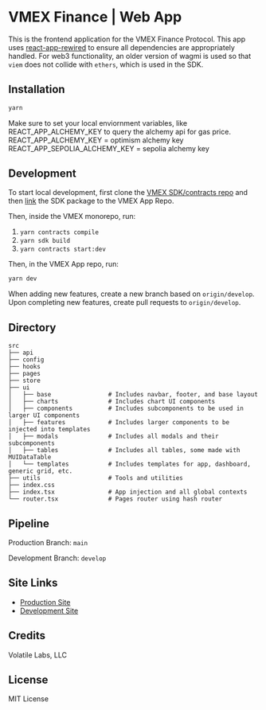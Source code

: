 # VMEX Finance | Web App

This is the frontend application for the VMEX Finance Protocol. This app uses [react-app-rewired](https://www.npmjs.com/package/react-app-rewired) to ensure all dependencies are appropriately handled. For web3 functionality, an older version of wagmi is used so that `viem` does not collide with `ethers`, which is used in the SDK.

## Installation

```bash
yarn
```

Make sure to set your local enviornment variables, like REACT_APP_ALCHEMY_KEY to query the alchemy api for gas price.
REACT_APP_ALCHEMY_KEY = optimism alchemy key
REACT_APP_SEPOLIA_ALCHEMY_KEY = sepolia alchemy key

## Development

To start local development, first clone the [VMEX SDK/contracts repo](https://github.com/VMEX-finance/vmex) and then [link](https://classic.yarnpkg.com/lang/en/docs/cli/link/) the SDK package to the VMEX App Repo.

Then, inside the VMEX monorepo, run:

1. `yarn contracts compile`
2. `yarn sdk build`
3. `yarn contracts start:dev`

Then, in the VMEX App repo, run:

```bash
yarn dev
```

When adding new features, create a new branch based on `origin/develop`. Upon completing new features, create pull requests to `origin/develop`.

## Directory

```
src
├── api
├── config
├── hooks
├── pages
├── store
├── ui
│   ├── base                # Includes navbar, footer, and base layout
│   ├── charts              # Includes chart UI components
│   ├── components          # Includes subcomponents to be used in larger UI components
│   ├── features            # Includes larger components to be injected into templates
│   ├── modals              # Includes all modals and their subcomponents
│   ├── tables              # Includes all tables, some made with MUIDataTable
│   └── templates           # Includes templates for app, dashboard, generic grid, etc.
├── utils                   # Tools and utilities
├── index.css
├── index.tsx               # App injection and all global contexts
└── router.tsx              # Pages router using hash router
```

## Pipeline

Production Branch: `main`

Development Branch: `develop`

## Site Links

- [Production Site](https://app.vmex.finance)
- [Development Site](https://dev-app.vmex.finance/)

## Credits

Volatile Labs, LLC

## License

MIT License